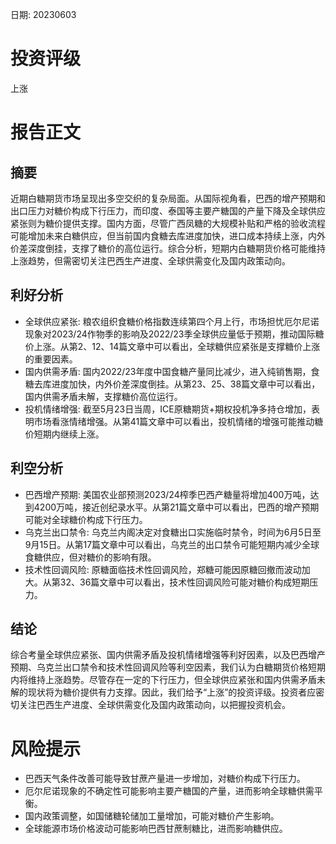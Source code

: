 
日期: 20230603

# 投资评级

上涨

# 报告正文

## 摘要

近期白糖期货市场呈现出多空交织的复杂局面。从国际视角看，巴西的增产预期和出口压力对糖价构成下行压力，而印度、泰国等主要产糖国的产量下降及全球供应紧张则为糖价提供支撑。国内方面，尽管广西凤糖的大规模补贴和严格的验收流程可能增加未来白糖供应，但当前国内食糖去库进度加快，进口成本持续上涨，内外价差深度倒挂，支撑了糖价的高位运行。综合分析，短期内白糖期货价格可能维持上涨趋势，但需密切关注巴西生产进度、全球供需变化及国内政策动向。

## 利好分析

* 全球供应紧张: 粮农组织食糖价格指数连续第四个月上行，市场担忧厄尔尼诺现象对2023/24作物季的影响及2022/23季全球供应量低于预期，推动国际糖价上涨。从第2、12、14篇文章中可以看出，全球糖供应紧张是支撑糖价上涨的重要因素。
* 国内供需矛盾: 国内2022/23年度中国食糖产量同比减少，进入纯销售期，食糖去库进度加快，内外价差深度倒挂。从第23、25、38篇文章中可以看出，国内供需矛盾未解，支撑糖价高位运行。
* 投机情绪增强: 截至5月23日当周，ICE原糖期货+期权投机净多持仓增加，表明市场看涨情绪增强。从第41篇文章中可以看出，投机情绪的增强可能推动糖价短期内继续上涨。

## 利空分析

* 巴西增产预期: 美国农业部预测2023/24榨季巴西产糖量将增加400万吨，达到4200万吨，接近创纪录水平。从第21篇文章中可以看出，巴西的增产预期可能对全球糖价构成下行压力。
* 乌克兰出口禁令: 乌克兰内阁决定对食糖出口实施临时禁令，时间为6月5日至9月15日。从第17篇文章中可以看出，乌克兰的出口禁令可能短期内减少全球食糖供应，但对糖价的影响有限。
* 技术性回调风险: 原糖面临技术性回调风险，郑糖可能因原糖回撤而波动加大。从第32、36篇文章中可以看出，技术性回调风险可能对糖价构成短期压力。

## 结论

综合考量全球供应紧张、国内供需矛盾及投机情绪增强等利好因素，以及巴西增产预期、乌克兰出口禁令和技术性回调风险等利空因素，我们认为白糖期货价格短期内将维持上涨趋势。尽管存在一定的下行压力，但全球供应紧张和国内供需矛盾未解的现状将为糖价提供有力支撑。因此，我们给予“上涨”的投资评级。投资者应密切关注巴西生产进度、全球供需变化及国内政策动向，以把握投资机会。

# 风险提示

* 巴西天气条件改善可能导致甘蔗产量进一步增加，对糖价构成下行压力。
* 厄尔尼诺现象的不确定性可能影响主要产糖国的产量，进而影响全球糖供需平衡。
* 国内政策调整，如国储糖轮储加工量增加，可能对糖价产生影响。
* 全球能源市场价格波动可能影响巴西甘蔗制糖比，进而影响糖供应。
